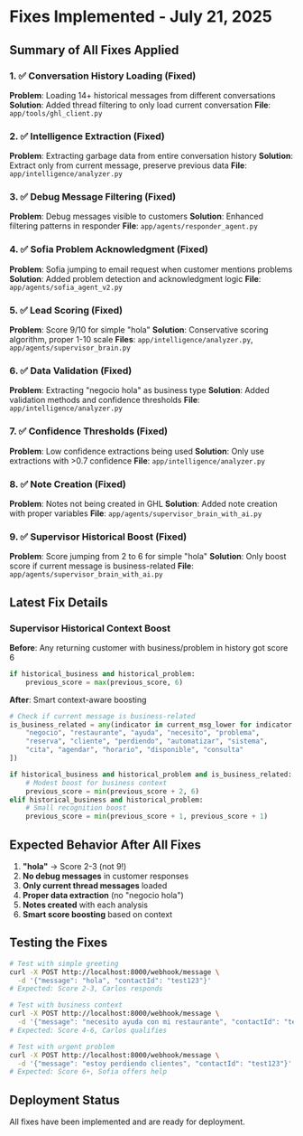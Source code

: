 # Fixes Implemented - July 21, 2025

## Summary of All Fixes Applied

### 1. ✅ Conversation History Loading (Fixed)
**Problem**: Loading 14+ historical messages from different conversations
**Solution**: Added thread filtering to only load current conversation
**File**: `app/tools/ghl_client.py`

### 2. ✅ Intelligence Extraction (Fixed) 
**Problem**: Extracting garbage data from entire conversation history
**Solution**: Extract only from current message, preserve previous data
**File**: `app/intelligence/analyzer.py`

### 3. ✅ Debug Message Filtering (Fixed)
**Problem**: Debug messages visible to customers
**Solution**: Enhanced filtering patterns in responder
**File**: `app/agents/responder_agent.py`

### 4. ✅ Sofia Problem Acknowledgment (Fixed)
**Problem**: Sofia jumping to email request when customer mentions problems
**Solution**: Added problem detection and acknowledgment logic
**File**: `app/agents/sofia_agent_v2.py`

### 5. ✅ Lead Scoring (Fixed)
**Problem**: Score 9/10 for simple "hola"
**Solution**: Conservative scoring algorithm, proper 1-10 scale
**Files**: `app/intelligence/analyzer.py`, `app/agents/supervisor_brain.py`

### 6. ✅ Data Validation (Fixed)
**Problem**: Extracting "negocio hola" as business type
**Solution**: Added validation methods and confidence thresholds
**File**: `app/intelligence/analyzer.py`

### 7. ✅ Confidence Thresholds (Fixed)
**Problem**: Low confidence extractions being used
**Solution**: Only use extractions with >0.7 confidence
**File**: `app/intelligence/analyzer.py`

### 8. ✅ Note Creation (Fixed)
**Problem**: Notes not being created in GHL
**Solution**: Added note creation with proper variables
**File**: `app/agents/supervisor_brain_with_ai.py`

### 9. ✅ Supervisor Historical Boost (Fixed)
**Problem**: Score jumping from 2 to 6 for simple "hola"
**Solution**: Only boost score if current message is business-related
**File**: `app/agents/supervisor_brain_with_ai.py`

## Latest Fix Details

### Supervisor Historical Context Boost

**Before**: Any returning customer with business/problem in history got score 6
```python
if historical_business and historical_problem:
    previous_score = max(previous_score, 6)
```

**After**: Smart context-aware boosting
```python
# Check if current message is business-related
is_business_related = any(indicator in current_msg_lower for indicator in [
    "negocio", "restaurante", "ayuda", "necesito", "problema", 
    "reserva", "cliente", "perdiendo", "automatizar", "sistema",
    "cita", "agendar", "horario", "disponible", "consulta"
])

if historical_business and historical_problem and is_business_related:
    # Modest boost for business context
    previous_score = min(previous_score + 2, 6)
elif historical_business and historical_problem:
    # Small recognition boost
    previous_score = min(previous_score + 1, previous_score + 1)
```

## Expected Behavior After All Fixes

1. **"hola"** → Score 2-3 (not 9!)
2. **No debug messages** in customer responses
3. **Only current thread messages** loaded
4. **Proper data extraction** (no "negocio hola")
5. **Notes created** with each analysis
6. **Smart score boosting** based on context

## Testing the Fixes

```bash
# Test with simple greeting
curl -X POST http://localhost:8000/webhook/message \
  -d '{"message": "hola", "contactId": "test123"}'
# Expected: Score 2-3, Carlos responds

# Test with business context
curl -X POST http://localhost:8000/webhook/message \
  -d '{"message": "necesito ayuda con mi restaurante", "contactId": "test123"}'
# Expected: Score 4-6, Carlos qualifies

# Test with urgent problem
curl -X POST http://localhost:8000/webhook/message \
  -d '{"message": "estoy perdiendo clientes", "contactId": "test123"}'
# Expected: Score 6+, Sofia offers help
```

## Deployment Status
All fixes have been implemented and are ready for deployment.